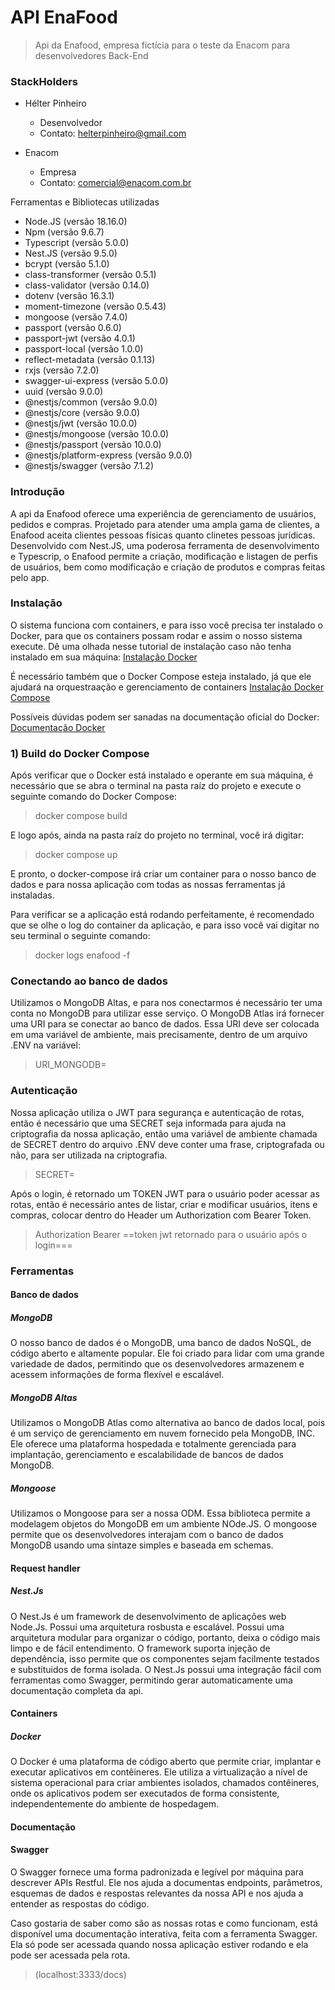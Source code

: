 # API EnaFood

> Api da Enafood, empresa fictícia para o teste da Enacom para desenvolvedores Back-End

### StackHolders
- Hélter Pinheiro
  - Desenvolvedor
  - Contato: [helterpinheiro@gmail.com](helterpinheiro@gmail.com)

- Enacom
  - Empresa 
  - Contato: [comercial@enacom.com.br](comercial@enacom.com.br)

Ferramentas e Bibliotecas utilizadas
  - Node.JS (versão 18.16.0)
  - Npm (versão 9.6.7)
  - Typescript (versão 5.0.0)
  - Nest.JS (versão 9.5.0)
  - bcrypt (versão 5.1.0)
  - class-transformer (versão 0.5.1)
  - class-validator (versão 0.14.0)
  - dotenv (versão 16.3.1)
  - moment-timezone (versão 0.5.43)
  - mongoose (versão 7.4.0)
  - passport (versão 0.6.0)
  - passport-jwt (versão 4.0.1)
  - passport-local (versão 1.0.0)
  - reflect-metadata (versão 0.1.13)
  - rxjs (versão 7.2.0)
  - swagger-ui-express (versão 5.0.0)
  - uuid (versão 9.0.0)
  - @nestjs/common (versão 9.0.0)
  - @nestjs/core (versão 9.0.0)
  - @nestjs/jwt (versão 10.0.0)
  - @nestjs/mongoose (versão 10.0.0)
  - @nestjs/passport (versão 10.0.0)
  - @nestjs/platform-express (versão 9.0.0)
  - @nestjs/swagger (versão 7.1.2)

### Introdução
  A api da Enafood oferece uma experiência de gerenciamento de usuários, pedidos e compras. Projetado para atender uma ampla gama de clientes, a Enafood aceita clientes pessoas físicas quanto clinetes pessoas jurídicas. Desenvolvido com Nest.JS, uma poderosa ferramenta de desenvolvimento e Typescrip, o Enafood permite a criação, modificação e listagen de perfis de usuários, bem como modificação e criação de produtos e compras feitas pelo app.

### Instalação 
  O sistema funciona com containers, e para isso você precisa ter instalado o Docker, para que os containers possam rodar e assim o nosso sistema execute. Dê uma olhada nesse tutorial de instalação caso não tenha instalado em sua máquina:
  [Instalação Docker](https://docs.docker.com/get-docker/)

  É necessário também que o Docker Compose esteja instalado, já que ele ajudará na orquestraação e gerenciamento de containers
  [Instalação Docker Compose](https://docs.docker.com/compose/install/)

  Possíveis dúvidas podem ser sanadas na documentação oficial do Docker:
  [Documentação Docker](https://docs.docker.com/)

  ### 1) Build do Docker Compose
  Após verificar que o Docker está instalado e operante em sua máquina, é necessário que se abra o terminal na pasta raíz do projeto e execute o seguinte comando do Docker Compose:
  > docker compose build

  E logo após, ainda na pasta raíz do projeto no terminal, você irá digitar:
  > docker compose up

  E pronto, o docker-compose irá criar um container para o nosso banco de dados e para nossa aplicação com todas as nossas ferramentas já instaladas.

  Para verificar se a aplicação está rodando perfeitamente, é recomendado que se olhe o log do container da aplicação, e para isso você vai digitar no seu terminal o seguinte comando:
  > docker logs enafood -f

### Conectando ao banco de dados

Utilizamos o MongoDB Altas, e para nos conectarmos é necessário ter uma conta no MongoDB para utilizar esse serviço. O MongoDB Atlas irá fornecer uma URI para se conectar ao banco de dados. Essa URI deve ser colocada em uma variável de ambiente, mais precisamente, dentro de um arquivo .ENV na variável:
> URI_MONGODB=

### Autenticação

Nossa aplicação utiliza o JWT para segurança e autenticação de rotas, então é necessário que uma SECRET seja
informada para ajuda na criptografia da nossa aplicação, então uma variável de ambiente chamada de SECRET dentro do arquivo .ENV deve conter uma frase, criptografada ou não, para ser utilizada na criptografia.
> SECRET=

Após o login, é retornado um TOKEN JWT para o usuário poder acessar as rotas, então é necessário antes de listar, criar e modificar usuários, itens e compras, colocar dentro do Header um Authorization com Bearer Token.
> Authorization Bearer ==token jwt retornado para o usuário após o login===


### Ferramentas

#### Banco de dados
##### MongoDB
  O nosso banco de dados é o MongoDB, uma banco de dados NoSQL, de código aberto e altamente popular. Ele foi criado para lidar com uma grande variedade de dados, permitindo que os desenvolvedores armazenem e acessem informações de forma flexível e escalável.
  
##### MongoDB Altas
  Utilizamos o MongoDB Atlas como alternativa ao banco de dados local, pois é um serviço de gerenciamento em nuvem fornecido pela MongoDB, INC.  Ele oferece uma plataforma hospedada e totalmente gerenciada para implantação, gerenciamento e escalabilidade de bancos de dados MongoDB.
  
##### Mongoose
  Utilizamos o Mongoose para ser a nossa ODM. Essa biblioteca permite a modelagem objetos do MongoDB em um ambiente NOde.JS. O mongoose permite que os desenvolvedores interajam com o banco de dados MongoDB usando uma sintaze simples e baseada em schemas.

#### Request handler

##### Nest.Js
  O Nest.Js é um framework de desenvolvimento de aplicações web Node.Js. Possui uma arquitetura rosbusta e escalável. Possui uma arquitetura modular para organizar o código, portanto, deixa o código mais limpo e de fácil entendimento. O framework suporta injeção de dependência, isso permite que os componentes sejam facilmente testados e substituidos de forma isolada. O Nest.Js possui uma integração fácil com ferramentas como Swagger, permitindo gerar automaticamente uma documentação completa da api.

#### Containers

##### Docker
  O Docker é uma plataforma de código aberto que permite criar, implantar e executar aplicativos em contêineres. Ele utiliza a virtualização a nível de sistema operacional para criar ambientes isolados, chamados contêineres, onde os aplicativos podem ser executados de forma consistente, independentemente do ambiente de hospedagem.

#### Documentação

#### Swagger
  O Swagger fornece uma forma padronizada e legível por máquina para descrever APIs Restful. Ele nos ajuda a documentas endpoints, parâmetros, esquemas de dados e respostas relevantes da nossa API e nos ajuda a entender as respostas do código.

  Caso gostaria de saber como são as nossas rotas e como funcionam, está disponível uma documentação interativa, feita com a ferramenta Swagger.
  Ela só pode ser acessada quando nossa aplicação estiver rodando e ela pode ser acessada pela rota.
  >(localhost:3333/docs)





